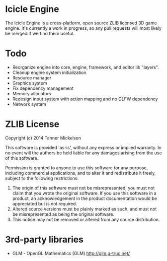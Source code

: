 # Icicle Engine
The Icicle Engine is a cross-platform, open source ZLIB licensed 3D game engine.
It's currently a work in progress, so any pull requests will most likely be merged if we find them useful.

# Todo

* Reorganize engine into core, engine, framework, and editor lib "layers".
* Cleanup engine system initialization
* Resource manager
* Graphics system
* Fix dependency management
* Memory allocators
* Redesign input system with action mapping and no GLFW dependency
* Network system

# ZLIB License
Copyright (c) 2014 Tanner Mickelson

This software is provided 'as-is', without any express or implied
warranty. In no event will the authors be held liable for any damages
arising from the use of this software.

Permission is granted to anyone to use this software for any purpose,
including commercial applications, and to alter it and redistribute it
freely, subject to the following restrictions:

1. The origin of this software must not be misrepresented; you must not
   claim that you wrote the original software. If you use this software
   in a product, an acknowledgement in the product documentation would be
   appreciated but is not required.
2. Altered source versions must be plainly marked as such, and must not be
   misrepresented as being the original software.
3. This notice may not be removed or altered from any source distribution.

# 3rd-party libraries
* GLM - OpenGL Mathematics (GLM) http://glm.g-truc.net/